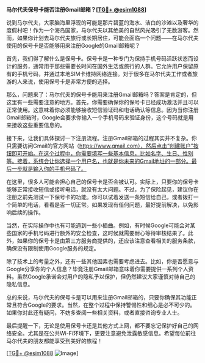 **马尔代夫保号卡能否注册Gmail邮箱？[[TG💪+ @esim1088](https://t.me/s/esim1088)]**

说到马尔代夫，大家脑海里浮现的可能是那片碧蓝的海水、洁白的沙滩以及奢华的度假村吧！作为一个海岛国家，马尔代夫以其绝美的自然风光吸引了无数游客。然而，如果你计划去马尔代夫旅行或长期居住，可能会面临一个问题——在马尔代夫使用的保号卡是否能够用来注册Google的Gmail邮箱呢？

首先，我们得了解什么是保号卡。保号卡是一种专门为保持手机号码活跃状态而设计的服务，通常用于那些需要长时间在国外生活或旅行的人群。它允许用户保留原有的手机号码，并通过本地SIM卡维持网络连接。对于很多在马尔代夫工作或者旅游的人来说，使用保号卡是非常方便的选择。

那么，问题来了：马尔代夫的保号卡能用来注册Gmail邮箱吗？答案是肯定的，但这里有一些需要注意的地方。首先，你需要确保你的保号卡已经成功激活并且可以正常使用。这意味着你必须能够接收短信验证码和电话确认等信息。因为当你注册Gmail邮箱时，Google会要求你输入一个手机号码来验证身份，这个号码就是用来接收这些重要信息的。

接下来，让我们具体探讨一下注册流程。注册Gmail邮箱的过程其实并不复杂。你只需要访问Gmail的官方网站（https://www.gmail.com），然后点击“创建账户”按钮即可开始。在这个过程中，你需要填写一些基本信息，比如名字、生日、性别等。接着，系统会让你选择一个用户名，也就是你未来的Gmail地址的一部分。最后一步就是输入你的手机号码了。

在这里，很多人可能会担心自己的保号卡是否会被认可。实际上，只要你的保号卡能够正常接收短信或接听电话，就没有太大问题。不过，为了保险起见，建议你在注册之前先测试一下保号卡的功能。你可以试着发送一条短信给自己，或者拨打一个简单的电话，看看是否一切正常。如果发现有任何问题，最好提前解决，以免影响后续的操作。

当然，在实际操作中也有可能遇到一些小插曲。例如，有时候Google可能会对某些国家的手机号码进行额外的安全检查，这时候就需要耐心等待审核结果了。此外，如果你的保号卡是由第三方服务商提供的，还应该注意查看相关的服务条款，确保没有限制使用Google服务的规定。

除了技术上的考量之外，还有一些其他因素也需要考虑进去。比如，你是否愿意与Google分享你的个人信息？毕竟注册Gmail邮箱意味着你需要提供一系列个人资料。虽然Google承诺会对用户的隐私予以保护，但仍然建议大家谨慎对待自己的隐私信息。

总的来说，马尔代夫的保号卡是可以用来注册Gmail邮箱的，只要你确保其功能正常且符合Google的要求。当然，在整个过程中保持警惕性和细心是必不可少的。如果你对此还有疑问，不妨多查阅一些相关资料，或者直接咨询专业人士。

最后提醒一下，无论是使用保号卡还是其他方式上网，都不要忘记保护好自己的网络安全。尤其是在公共Wi-Fi环境下，更要注意避免泄露敏感信息。希望每位前往马尔代夫的朋友都能享受到美好的旅程！

[[TG💪+ @esim1088](https://t.me/s/esim1088) ![Image](https://i.postimg.cc/4NQfJmqS/Snipaste-2025-05-13-00-14-12.png)]